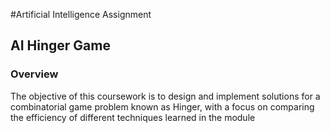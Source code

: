 #Artificial Intelligence Assignment
## AI Hinger Game

### Overview
The objective of this coursework is to design and implement solutions for a combinatorial 
game problem known as Hinger, with a focus on comparing the efficiency of different 
techniques learned in the module
